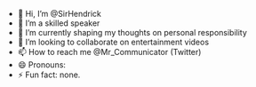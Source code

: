- 👋 Hi, I’m @SirHendrick
- 👀 I’m a skilled speaker
- 🌱 I’m currently shaping my thoughts on personal responsibility
- 💞️ I’m looking to collaborate on entertainment videos
- 📫 How to reach me @Mr_Communicator (Twitter)
- 😄 Pronouns: 
- ⚡ Fun fact: none. 

<!---
SirHendrick/SirHendrick is a ✨ special ✨ repository because its `README.md` (this file) appears on your GitHub profile.
You can click the Preview link to take a look at your changes.
--->
